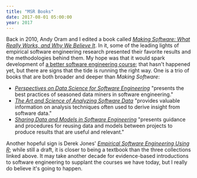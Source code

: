 ```yaml
---
title: "MSR Books"
date: 2017-08-01 05:00:00
year: 2017
---
```


Back in 2010,
Andy Oram and I edited a book called *[Making Software: What Really Works, and Why We Believe It][making-software]*.
In it,
some of the leading lights of empirical software engineering research presented their favorite results
and the methodologies behind them.
My hope was that it would spark development of
[a better software engineering course][better-course];
that hasn't happened yet,
but there are signs that the tide is running the right way.
One is a trio of books that are both broader and deeper than *Making Software*:

-   *[Perspectives on Data Science for Software Engineering][perspectives]* "presents the best practices of seasoned data miners in software engineering."
-   *[The Art and Science of Analyzing Software Data][art-science]* "provides valuable information on analysis techniques often used to derive insight from software data."
-   *[Sharing Data and Models in Software Engineering][sharing]* "presents guidance and procedures for reusing data and models between projects to produce results that are useful and relevant."

Another hopeful sign is Derek Jones' *[Empirical Software Engineering Using R][eseur]*;
while still a draft,
it is closer to being a textbook than the three collections linked above.
It may take another decade for evidence-based introductions to software engineering
to supplant the courses we have today,
but I really do believe it's going to happen.

[art-science]: https://www.amazon.com/Art-Science-Analyzing-Software-Data/dp/0124115195/
[better-course]: http://third-bit.com/2014/10/02/a-better-software-engineering-course/
[eseur]: http://www.knosof.co.uk/ESEUR/
[making-software]: https://www.amazon.com/Making-Software-Really-Works-Believe/dp/0596808321
[perspectives]: https://www.amazon.com/Perspectives-Data-Science-Software-Engineering/dp/0128042060/
[sharing]: https://www.amazon.com/Sharing-Data-Models-Software-Engineering/dp/0124172954/
